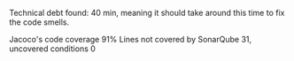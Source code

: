 Technical debt found: 40 min, meaning it should take around this time to fix the code smells.

Jacoco's code coverage 91%
Lines not covered by SonarQube 31, uncovered conditions 0
